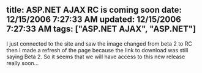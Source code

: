 title: ASP.NET AJAX RC is coming soon
date: 12/15/2006 7:27:33 AM
updated: 12/15/2006 7:27:33 AM
tags: ["ASP.NET AJAX", "ASP.NET"]
---
I just connected to the site and saw the image changed from beta 2 to RC then I made a refresh of the page because the link to download was still saying Beta 2. So it seems that we will have access to this new release really soon...
